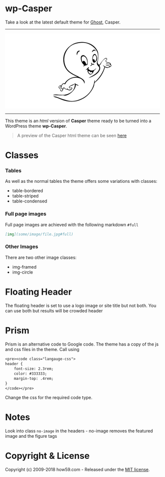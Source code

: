 # wp-Casper

Take a look at the latest default theme for [Ghost](http://github.com/tryghost/ghost/), Casper.

___

![](tile-wide.png)

____

This theme is an _html_ version of __Casper__ theme ready to be turned into a WordPress theme __wp-Casper__.

> A preview of the Casper html theme can be seen [here](https://how59.com/themes/casper-html/)

# Classes

### Tables
As well as the normal tables the theme offers some variations with classes:
+ table-bordered
+ table-striped
+ table-condensed

### Full page images
Full page images are achieved with the following markdown `#full`

```markdown
[img](some/image/file.jpg#full)
```

### Other Images

There are two other image classes:

+ img-framed
+ img-circle

# Floating Header

The floating header is set to use a logo image or site title but not both. You can use both but results will be crowded header

# Prism
Prism is an alternative code to Google code. The theme has a copy of the js and css files in the theme. Call using

    <pre><code class="langauge-css">
    header {
        font-size: 2.3rem;
        color: #333333;
        margin-top: .4rem;
    }
    </code></pre>


Change the css for the required code type.


# Notes
Look into class `no-image` in the headers - no-image removes the featured image and the figure tags

# Copyright & License

Copyright (c) 2009-2018 how59.com - Released under the [MIT license](LICENSE).
